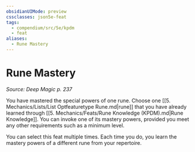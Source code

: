 ```yaml
---
obsidianUIMode: preview
cssclasses: json5e-feat
tags:
  - compendium/src/5e/kpdm
  - feat
aliases:
  - Rune Mastery
---
```

# Rune Mastery
*Source: Deep Magic p. 237*  

You have mastered the special powers of one rune. Choose one [[5. Mechanics/Lists/List Optfeaturetype Rune.md\|rune]] that you have already learned through [[5. Mechanics/Feats/Rune Knowledge (KPDM).md\|Rune Knowledge]]. You can invoke one of its mastery powers, provided you meet any other requirements such as a minimum level.

You can select this feat multiple times. Each time you do, you learn the mastery powers of a different rune from your repertoire.
